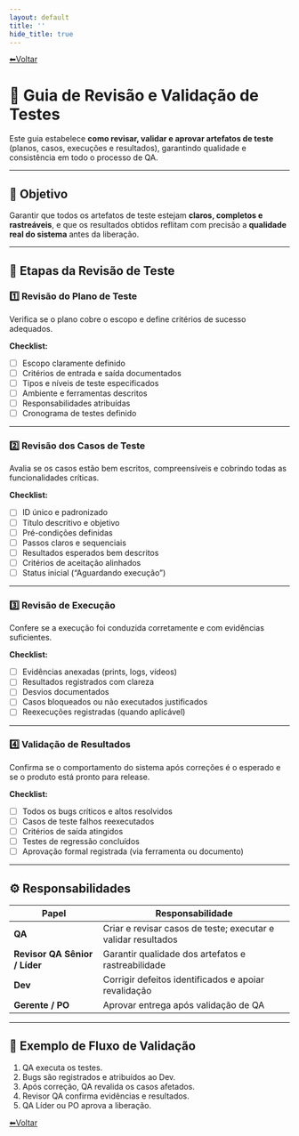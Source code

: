 ```yaml
---
layout: default
title: ''
hide_title: true
---
```


[⬅Voltar](../../readme.md)  

# 🧠 Guia de Revisão e Validação de Testes  

Este guia estabelece **como revisar, validar e aprovar artefatos de teste** (planos, casos, execuções e resultados), garantindo qualidade e consistência em todo o processo de QA.

---

## 🎯 Objetivo  
Garantir que todos os artefatos de teste estejam **claros, completos e rastreáveis**, e que os resultados obtidos reflitam com precisão a **qualidade real do sistema** antes da liberação.

---

## 🧩 Etapas da Revisão de Teste  

### 1️⃣ **Revisão do Plano de Teste**
Verifica se o plano cobre o escopo e define critérios de sucesso adequados.

**Checklist:**
- [ ] Escopo claramente definido  
- [ ] Critérios de entrada e saída documentados  
- [ ] Tipos e níveis de teste especificados  
- [ ] Ambiente e ferramentas descritos  
- [ ] Responsabilidades atribuídas  
- [ ] Cronograma de testes definido  

---

### 2️⃣ **Revisão dos Casos de Teste**
Avalia se os casos estão bem escritos, compreensíveis e cobrindo todas as funcionalidades críticas.

**Checklist:**
- [ ] ID único e padronizado  
- [ ] Título descritivo e objetivo  
- [ ] Pré-condições definidas  
- [ ] Passos claros e sequenciais  
- [ ] Resultados esperados bem descritos  
- [ ] Critérios de aceitação alinhados  
- [ ] Status inicial (“Aguardando execução”)  

---

### 3️⃣ **Revisão de Execução**
Confere se a execução foi conduzida corretamente e com evidências suficientes.

**Checklist:**
- [ ] Evidências anexadas (prints, logs, vídeos)  
- [ ] Resultados registrados com clareza  
- [ ] Desvios documentados  
- [ ] Casos bloqueados ou não executados justificados  
- [ ] Reexecuções registradas (quando aplicável)  

---

### 4️⃣ **Validação de Resultados**
Confirma se o comportamento do sistema após correções é o esperado e se o produto está pronto para release.

**Checklist:**
- [ ] Todos os bugs críticos e altos resolvidos  
- [ ] Casos de teste falhos reexecutados  
- [ ] Critérios de saída atingidos  
- [ ] Testes de regressão concluídos  
- [ ] Aprovação formal registrada (via ferramenta ou documento)  

---

## ⚙️ Responsabilidades  

| Papel | Responsabilidade |
|-------|-------------------|
| **QA** | Criar e revisar casos de teste; executar e validar resultados |
| **Revisor QA Sênior / Líder** | Garantir qualidade dos artefatos e rastreabilidade |
| **Dev** | Corrigir defeitos identificados e apoiar revalidação |
| **Gerente / PO** | Aprovar entrega após validação de QA |

---

## 🧮 Exemplo de Fluxo de Validação  

1. QA executa os testes.  
2. Bugs são registrados e atribuídos ao Dev.  
3. Após correção, QA revalida os casos afetados.  
4. Revisor QA confirma evidências e resultados.  
5. QA Líder ou PO aprova a liberação.  


[⬅Voltar](../../readme.md)  